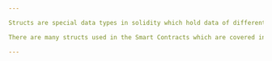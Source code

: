 ```yaml
---

Structs are special data types in solidity which hold data of different types.

There are many structs used in the Smart Contracts which are covered in this section.

---
```

